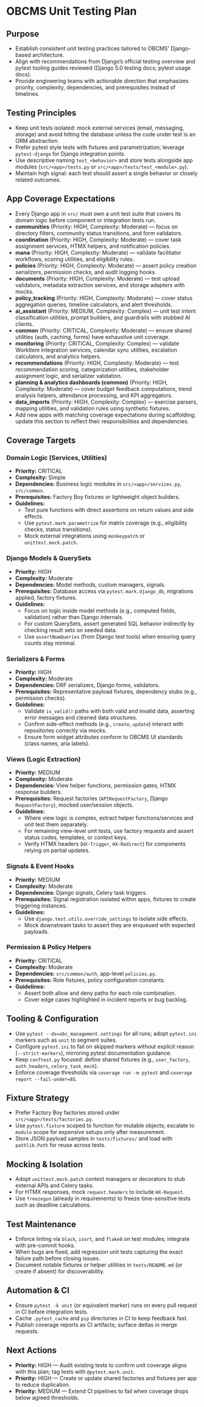 # OBCMS Unit Testing Plan

## Purpose
- Establish consistent unit testing practices tailored to OBCMS' Django-based architecture.
- Align with recommendations from Django’s official testing overview and pytest tooling guides reviewed (Django 5.0 testing docs; pytest usage docs).
- Provide engineering teams with actionable direction that emphasizes priority, complexity, dependencies, and prerequisites instead of timelines.

## Testing Principles
- Keep unit tests isolated: mock external services (email, messaging, storage) and avoid hitting the database unless the code under test is an ORM abstraction.
- Prefer pytest style tests with fixtures and parametrization; leverage `pytest-django` for Django integration points.
- Use descriptive naming `test_<behavior>` and store tests alongside app modules (`src/<app>/tests.py` or `src/<app>/tests/test_<module>.py`).
- Maintain high signal: each test should assert a single behavior or closely related outcomes.

## App Coverage Expectations
- Every Django app in `src/` must own a unit test suite that covers its domain logic before component or integration tests run.
- **communities** (Priority: HIGH, Complexity: Moderate) — focus on directory filters, community status transitions, and form validators.
- **coordination** (Priority: HIGH, Complexity: Moderate) — cover task assignment services, HTMX helpers, and notification policies.
- **mana** (Priority: HIGH, Complexity: Moderate) — validate facilitator workflows, scoring utilities, and eligibility rules.
- **policies** (Priority: HIGH, Complexity: Moderate) — assert policy creation serializers, permission checks, and audit logging hooks.
- **documents** (Priority: HIGH, Complexity: Moderate) — test upload validators, metadata extraction services, and storage adapters with mocks.
- **policy_tracking** (Priority: HIGH, Complexity: Moderate) — cover status aggregation queries, timeline calculators, and alert thresholds.
- **ai_assistant** (Priority: MEDIUM, Complexity: Complex) — unit test intent classification utilities, prompt builders, and guardrails with stubbed AI clients.
- **common** (Priority: CRITICAL, Complexity: Moderate) — ensure shared utilities (auth, caching, forms) have exhaustive unit coverage.
- **monitoring** (Priority: CRITICAL, Complexity: Complex) — validate WorkItem integration services, calendar sync utilities, escalation calculators, and analytics helpers.
- **recommendations** (Priority: HIGH, Complexity: Moderate) — test recommendation scoring, categorization utilities, stakeholder assignment logic, and serializer validation.
- **planning & analytics dashboards (common)** (Priority: HIGH, Complexity: Moderate) — cover budget feedback computations, trend analysis helpers, attendance processing, and KPI aggregators.
- **data_imports** (Priority: HIGH, Complexity: Complex) — exercise parsers, mapping utilities, and validation rules using synthetic fixtures.
- Add new apps with matching coverage expectations during scaffolding; update this section to reflect their responsibilities and dependencies.

## Coverage Targets

### Domain Logic (Services, Utilities)
- **Priority:** CRITICAL
- **Complexity:** Simple
- **Dependencies:** Business logic modules in `src/<app>/services.py`, `src/common`.
- **Prerequisites:** Factory Boy fixtures or lightweight object builders.
- **Guidelines:**
  - Test pure functions with direct assertions on return values and side effects.
  - Use `pytest.mark.parametrize` for matrix coverage (e.g., eligibility checks, status transitions).
  - Mock external integrations using `monkeypatch` or `unittest.mock.patch`.

### Django Models & QuerySets
- **Priority:** HIGH
- **Complexity:** Moderate
- **Dependencies:** Model methods, custom managers, signals.
- **Prerequisites:** Database access via `pytest.mark.django_db`, migrations applied, factory fixtures.
- **Guidelines:**
  - Focus on logic inside model methods (e.g., computed fields, validation) rather than Django internals.
  - For custom QuerySets, assert generated SQL behavior indirectly by checking result sets on seeded data.
  - Use `assertNumQueries` (from Django test tools) when ensuring query counts stay minimal.

### Serializers & Forms
- **Priority:** HIGH
- **Complexity:** Moderate
- **Dependencies:** DRF serializers, Django forms, validators.
- **Prerequisites:** Representative payload fixtures, dependency stubs (e.g., permission checks).
- **Guidelines:**
  - Validate `is_valid()` paths with both valid and invalid data, asserting error messages and cleaned data structures.
  - Confirm side-effect methods (e.g., `create`, `update`) interact with repositories correctly via mocks.
  - Ensure form widget attributes conform to OBCMS UI standards (class names, aria labels).

### Views (Logic Extraction)
- **Priority:** MEDIUM
- **Complexity:** Moderate
- **Dependencies:** View helper functions, permission gates, HTMX response builders.
- **Prerequisites:** Request factories (`APIRequestFactory`, Django `RequestFactory`), mocked user/session objects.
- **Guidelines:**
  - Where view logic is complex, extract helper functions/services and unit test them separately.
  - For remaining view-level unit tests, use factory requests and assert status codes, templates, or context keys.
  - Verify HTMX headers (`HX-Trigger`, `HX-Redirect`) for components relying on partial updates.

### Signals & Event Hooks
- **Priority:** MEDIUM
- **Complexity:** Moderate
- **Dependencies:** Django signals, Celery task triggers.
- **Prerequisites:** Signal registration isolated within apps, fixtures to create triggering instances.
- **Guidelines:**
  - Use `django.test.utils.override_settings` to isolate side effects.
  - Mock downstream tasks to assert they are enqueued with expected payloads.

### Permission & Policy Helpers
- **Priority:** CRITICAL
- **Complexity:** Moderate
- **Dependencies:** `src/common/auth`, app-level `policies.py`.
- **Prerequisites:** Role fixtures, policy configuration constants.
- **Guidelines:**
  - Assert both allow and deny paths for each role combination.
  - Cover edge cases highlighted in incident reports or bug backlog.

## Tooling & Configuration
- Use `pytest --ds=obc_management.settings` for all runs; adopt `pytest.ini` markers such as `unit` to segment suites.
- Configure `pytest.ini` to fail on skipped markers without explicit reason (`--strict-markers`), mirroring pytest documentation guidance.
- Keep `conftest.py` focused: define shared fixtures (e.g., `user_factory`, `auth_headers`, `celery_task_mock`).
- Enforce coverage thresholds via `coverage run -m pytest` and `coverage report --fail-under=85`.

## Fixture Strategy
- Prefer Factory Boy factories stored under `src/<app>/tests/factories.py`.
- Use `pytest.fixture` scoped to function for mutable objects; escalate to `module` scope for expensive setups only after measurement.
- Store JSON payload samples in `tests/fixtures/` and load with `pathlib.Path` for reuse across tests.

## Mocking & Isolation
- Adopt `unittest.mock.patch` context managers or decorators to stub external APIs and Celery tasks.
- For HTMX responses, mock `request.headers` to include `HX-Request`.
- Use `freezegun` (already in requirements) to freeze time-sensitive tests such as deadline calculations.

## Test Maintenance
- Enforce linting via `black`, `isort`, and `flake8` on test modules; integrate with pre-commit hooks.
- When bugs are fixed, add regression unit tests capturing the exact failure path before closing issues.
- Document notable fixtures or helper utilities in `tests/README.md` (or create if absent) for discoverability.

## Automation & CI
- Ensure `pytest -k unit` (or equivalent marker) runs on every pull request in CI before integration tests.
- Cache `.pytest_cache` and `pip` directories in CI to keep feedback fast.
- Publish coverage reports as CI artifacts; surface deltas in merge requests.

## Next Actions
- **Priority:** HIGH — Audit existing tests to confirm unit coverage aligns with this plan; tag tests with `@pytest.mark.unit`.
- **Priority:** HIGH — Create or update shared factories and fixtures per app to reduce duplication.
- **Priority:** MEDIUM — Extend CI pipelines to fail when coverage drops below agreed thresholds.
